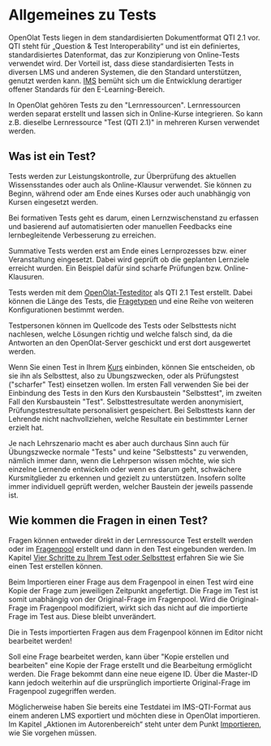 # Allgemeines zu Tests

OpenOlat Tests liegen in dem standardisierten Dokumentformat QTI 2.1 vor. QTI steht für „Question & Test Interoperability“ und ist ein definiertes, standardisiertes Datenformat, das zur Konzipierung von Online-Tests verwendet wird. Der Vorteil ist, dass diese standardisierten Tests in diversen LMS und anderen Systemen, die den Standard unterstützen, genutzt werden kann. [IMS](http://www.imsglobal.org/ "IMS") bemüht sich um die Entwicklung derartiger offener Standards für den E-Learning-Bereich.

In OpenOlat gehören Tests zu den "Lernressourcen". Lernressourcen werden separat erstellt und lassen sich in Online-Kurse integrieren. So kann z.B. dieselbe Lernressource "Test (QTI 2.1)" in mehreren Kursen verwendet werden.

## Was ist ein Test?

Tests werden zur Leistungskontrolle, zur Überprüfung des aktuellen Wissensstandes oder auch als Online-Klausur verwendet. Sie können zu Beginn, während oder am Ende eines Kurses oder auch unabhängig von Kursen eingesetzt werden.

Bei formativen Tests geht es darum, einen Lernzwischenstand zu erfassen und basierend auf automatisierten oder manuellen Feedbacks eine lernbegleitende Verbesserung zu erreichen.  

Summative Tests werden erst am Ende eines Lernprozesses bzw. einer Veranstaltung eingesetzt. Dabei wird geprüft ob die geplanten Lernziele erreicht wurden. Ein Beispiel dafür sind scharfe Prüfungen bzw. Online-Klausuren.

Tests werden mit dem [OpenOlat-Testeditor](Test_editor_QTI_2.1.de.md) als QTI 2.1 Test erstellt. Dabei können die Länge des Tests, die [Fragetypen](Test_question_types.de.md) und eine Reihe von weiteren Konfigurationen bestimmt werden.

Testpersonen können im Quellcode des Tests oder Selbsttests nicht nachlesen, welche Lösungen richtig und welche falsch sind, da die Antworten an den OpenOlat-Server geschickt und erst dort ausgewertet werden.

Wenn Sie einen Test in Ihrem [Kurs](Tests_at_course_level.de.md) einbinden, können Sie entscheiden, ob sie ihn als Selbsttest, also zu Übungszwecken, oder als Prüfungstest ("scharfer" Test) einsetzen wollen. Im ersten Fall verwenden Sie bei der Einbindung des Tests in den Kurs den Kursbaustein "Selbsttest", im zweiten Fall den Kursbaustein "Test". Selbsttestresultate werden anonymisiert, Prüfungstestresultate personalisiert gespeichert. Bei Selbsttests kann der Lehrende nicht nachvollziehen, welche Resultate ein bestimmter Lerner erzielt hat.

Je nach Lehrszenario macht es aber auch durchaus Sinn auch für Übungszwecke normale "Tests" und keine "Selbsttests" zu verwenden, nämlich immer dann, wenn die Lehrperson wissen möchte, wie sich einzelne Lernende entwickeln oder wenn es darum geht, schwächere Kursmitglieder zu erkennen und gezielt zu unterstützen. Insofern sollte immer individuell geprüft werden, welcher Baustein der jeweils passende ist.

## Wie kommen die Fragen in einen Test?

Fragen können entweder direkt in der Lernressource Test erstellt werden oder im [Fragenpool](../area_modules/Question_Bank.de.md) erstellt und dann in den Test eingebunden werden. Im Kapitel [Vier Schritte zu Ihrem Test oder Selbsttest](../../manual_how-to/test_creation_procedure/test_creation_procedure.de.md) erfahren Sie wie Sie einen Test erstellen können.

Beim Importieren einer Frage aus dem Fragenpool in einen Test wird eine Kopie der Frage zum jeweiligen Zeitpunkt angefertigt. Die Frage im Test ist somit unabhängig von der Original-Frage im Fragenpool. Wird die Original-Frage im Fragenpool modifiziert, wirkt sich das nicht auf die importierte Frage im Test aus. Diese bleibt unverändert.

Die in Tests importierten Fragen aus dem Fragenpool können im Editor nicht bearbeitet werden!

Soll eine Frage bearbeitet werden, kann über "Kopie erstellen und bearbeiten" eine Kopie der Frage erstellt und die Bearbeitung ermöglicht werden. Die Frage bekommt dann eine neue eigene ID. Über die Master-ID kann jedoch weiterhin auf die ursprünglich importierte Original-Frage im Fragenpool zugegriffen werden.

Möglicherweise haben Sie bereits eine Testdatei im IMS-QTI-Format aus einem anderen LMS exportiert und möchten diese in OpenOlat importieren. Im Kapitel „Aktionen im Autorenbereich“ steht unter dem Punkt [Importieren](../area_modules/authoring_new_course.de.md#lernressourcen-importieren), wie Sie vorgehen müssen.
